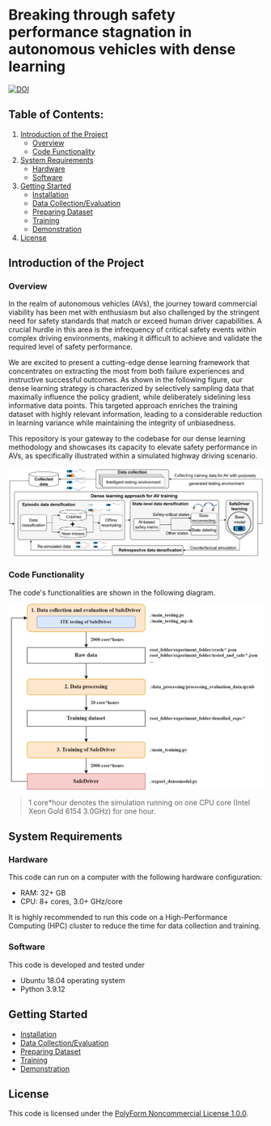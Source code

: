 # Breaking through safety performance stagnation in autonomous vehicles with dense learning

[![DOI](https://zenodo.org/badge/DOI/10.5281/zenodo.12735669.svg)](https://doi.org/10.5281/zenodo.12735669)

## Table of Contents:
1. [Introduction of the Project](#introduction-of-the-project)
    - [Overview](#overview)
    - [Code Functionality](#code-functionality)
2. [System Requirements](#system-requirements)
    - [Hardware](#hardware)
    - [Software](#software)
3. [Getting Started](#getting-started)
    - [Installation](docs/installation.md)
    - [Data Collection/Evaluation](docs/data_collection_evaluation.md)
    - [Preparing Dataset](docs/prepare_dataset.md)
    - [Training](docs/training.md)
    - [Demonstration](docs/demonstration.md)
3. [License](#license)

<!-- ABOUT THE PROJECT -->
## Introduction of the Project

### Overview
In the realm of autonomous vehicles (AVs), the journey toward commercial viability has been met with enthusiasm but also challenged by the stringent need for safety standards that match or exceed human driver capabilities. A crucial hurdle in this area is the infrequency of critical safety events within complex driving environments, making it difficult to achieve and validate the required level of safety performance. 

We are excited to present a cutting-edge dense learning framework that concentrates on extracting the most from both failure experiences and instructive successful outcomes. As shown in the following figure, our dense learning strategy is characterized by selectively sampling data that maximally influence the policy gradient, while deliberately sidelining less informative data points. This targeted approach enriches the training dataset with highly relevant information, leading to a considerable reduction in learning variance while maintaining the integrity of unbiasedness. 

This repository is your gateway to the codebase for our dense learning methodology and showcases its capacity to elevate safety performance in AVs, as specifically illustrated within a simulated highway driving scenario.

<img src='docs/figures/training_pipeline.png' width='700'>

### Code Functionality
The code's functionalities are shown in the following diagram.

<img src='docs/figures/code_functionality.png' width='700'>

> 1 core*hour denotes the simulation running on one CPU core (Intel Xeon Gold 6154 3.0GHz) for one hour.

## System Requirements

### Hardware
This code can run on a computer with the following hardware configuration:
- RAM: 32+ GB
- CPU: 8+ cores, 3.0+ GHz/core

It is highly recommended to run this code on a High-Performance Computing (HPC) cluster to reduce the time for data collection and training.

### Software
This code is developed and tested under
- Ubuntu 18.04 operating system
- Python 3.9.12

## Getting Started
- [Installation](docs/installation.md)
- [Data Collection/Evaluation](docs/data_collection_evaluation.md)
- [Preparing Dataset](docs/prepare_dataset.md)
- [Training](docs/training.md)
- [Demonstration](docs/demonstration.md)

## License
This code is licensed under the [PolyForm Noncommercial License 1.0.0](LICENSE).
